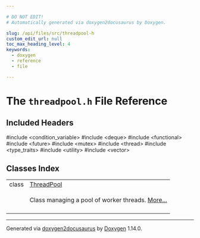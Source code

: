 ```yaml
---

# DO NOT EDIT!
# Automatically generated via doxygen2docusaurus by Doxygen.

slug: /api/files/src/threadpool-h
custom_edit_url: null
toc_max_heading_level: 4
keywords:
  - doxygen
  - reference
  - file

---
```


<div class="doxyPage">

# The `threadpool.h` File Reference



## Included Headers

<div class="doxyIncludesList">#include &lt;condition_variable&gt;
#include &lt;deque&gt;
#include &lt;functional&gt;
#include &lt;future&gt;
#include &lt;mutex&gt;
#include &lt;thread&gt;
#include &lt;type_traits&gt;
#include &lt;utility&gt;
#include &lt;vector&gt;
</div>

## Classes Index

<table class="doxyMembersIndex">

<tr class="doxyMemberIndexItem">
<td class="doxyMemberIndexItemType" align="left" valign="top">class</td>
<td class="doxyMemberIndexItemName" align="left" valign="top"><a href="/web-doxygen/docs/api/classes/threadpool">ThreadPool</a></td>
</tr>
<tr class="doxyMemberIndexDescription">
<td class="doxyMemberIndexDescriptionLeft"></td>
<td class="doxyMemberIndexDescriptionRight">
<p>Class managing a pool of worker threads. <a href="/web-doxygen/docs/api/classes/threadpool/#details">More...</a></p>
</td>
</tr>
<tr class="doxyMemberIndexSeparator">
<td class="doxyMemberIndexSeparator" colspan="2"></td>
</tr>

</table>


<hr/>

<p class="doxyGeneratedBy">Generated via <a href="https://github.com/xpack/doxygen2docusaurus">doxygen2docusaurus</a> by <a href="https://www.doxygen.nl">Doxygen</a> 1.14.0.</p>

</div>
